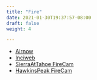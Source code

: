 ```yaml
---
title: "Fire"
date: 2021-01-30T19:37:57-08:00
draft: false
weight: 4

---
```


- <a target="_blank" href="https://fire.airnow.gov/?lat=38.85&lng=-120.02&zoom=10">Airnow</a>
- <a target="_blank" href="https://inciweb.nwcg.gov">Inciweb</a>
- <a target="_blank" href="http://www.alertwildfire.org/tahoe/index.html?camera=Axis-Sierra&v=fd40734">SierraAtTahoe FireCam</a>
- <a target="_blank" href="http://www.alertwildfire.org/tahoe/index.html?camera=Axis-HawkinsPeak&v=fd40734">HawkinsPeak FireCam</a>

